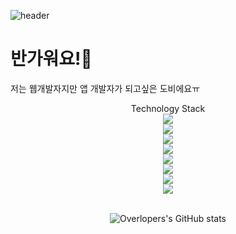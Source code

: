 ![header](https://capsule-render.vercel.app/api?type=waving&color=auto&height=300&section=header&text=OverLoper%20github&fontSize=90)

반가워요!🤗
===
저는 웹개발자지만 앱 개발자가 되고싶은 도비에요ㅠ

<center>Technology Stack

<center><img src="https://img.shields.io/badge/HTML5-E34F26?style=flat-square&logo=HTML5&logoColor=white"/>
<center><img src="https://img.shields.io/badge/CSS3-1472B6?style=flat-square&logo=CSS3&logoColor=white"/>
<center><img src="https://img.shields.io/badge/JavaScript-F7DF1E?style=flat-square&logo=JavaScript&logoColor=white"/>
<center><img src="https://img.shields.io/badge/jQuery-0769AD?style=flat-square&logo=jQuery&logoColor=white"/>
<center><img src="https://img.shields.io/badge/Java-FE4F26?style=flat-square&logo=Java&logoColor=white"/>
<center><img src="https://img.shields.io/badge/Spring-6DB33F?style=flat-square&logo=Spring&logoColor=white"/>
<center><img src="https://img.shields.io/badge/PHP-777BB4?style=flat-square&logo=PHP&logoColor=white"/>
<center><img src="https://img.shields.io/badge/MariaDB-003545?style=flat-square&logo=MariaDB&logoColor=white"/>
<center><br>  

![Overlopers's GitHub stats](https://github-readme-stats.vercel.app/api?username=kimseonghyoek&show_icons=true)
